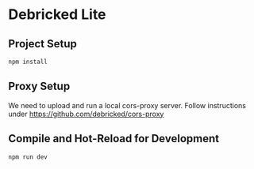 # Debricked Lite

## Project Setup

```sh
npm install
```
## Proxy Setup

We need to upload and run a local cors-proxy server.
Follow instructions under
https://github.com/debricked/cors-proxy
## Compile and Hot-Reload for Development

```sh
npm run dev
```